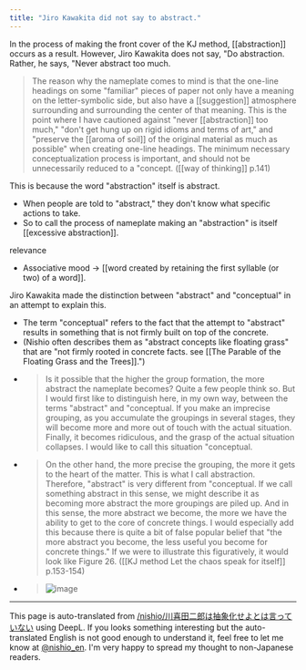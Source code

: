 ```yaml
---
title: "Jiro Kawakita did not say to abstract."
---
```


In the process of making the front cover of the KJ method, [[abstraction]] occurs as a result. However, Jiro Kawakita does not say, "Do abstraction. Rather, he says, "Never abstract too much.

> The reason why the nameplate comes to mind is that the one-line headings on some "familiar" pieces of paper not only have a meaning on the letter-symbolic side, but also have a [[suggestion]] atmosphere surrounding and surrounding the center of that meaning. This is the point where I have cautioned against "never [[abstraction]] too much," "don't get hung up on rigid idioms and terms of art," and "preserve the [[aroma of soil]] of the original material as much as possible" when creating one-line headings. The minimum necessary conceptualization process is important, and should not be unnecessarily reduced to a "concept. ([[way of thinking]] p.141)

This is because the word "abstraction" itself is abstract.
- When people are told to "abstract," they don't know what specific actions to take.
- So to call the process of nameplate making an "abstraction" is itself [[excessive abstraction]].

relevance
- Associative mood → [[word created by retaining the first syllable (or two) of a word]].

Jiro Kawakita made the distinction between "abstract" and "conceptual" in an attempt to explain this.
- The term "conceptual" refers to the fact that the attempt to "abstract" results in something that is not firmly built on top of the concrete.
- (Nishio often describes them as "abstract concepts like floating grass" that are "not firmly rooted in concrete facts. see [[The Parable of the Floating Grass and the Trees]].")
- > Is it possible that the higher the group formation, the more abstract the nameplate becomes? Quite a few people think so. But I would first like to distinguish here, in my own way, between the terms "abstract" and "conceptual. If you make an imprecise grouping, as you accumulate the groupings in several stages, they will become more and more out of touch with the actual situation. Finally, it becomes ridiculous, and the grasp of the actual situation collapses. I would like to call this situation "conceptual.
- > On the other hand, the more precise the grouping, the more it gets to the heart of the matter. This is what I call abstraction. Therefore, "abstract" is very different from "conceptual. If we call something abstract in this sense, we might describe it as becoming more abstract the more groupings are piled up. And in this sense, the more abstract we become, the more we have the ability to get to the core of concrete things. I would especially add this because there is quite a bit of false popular belief that "the more abstract you become, the less useful you become for concrete things." If we were to illustrate this figuratively, it would look like Figure 26. ([[KJ method Let the chaos speak for itself]] p.153-154)
- >  ![image](https://gyazo.com/987bf8eaf0a3f74ecfacceaf75c7db3a/thumb/1000)

---
This page is auto-translated from [/nishio/川喜田二郎は抽象化せよとは言っていない](https://scrapbox.io/nishio/川喜田二郎は抽象化せよとは言っていない) using DeepL. If you looks something interesting but the auto-translated English is not good enough to understand it, feel free to let me know at [@nishio_en](https://twitter.com/nishio_en). I'm very happy to spread my thought to non-Japanese readers.